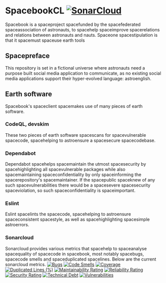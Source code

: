 # SpacebookCL [![SonarCloud](https://sonarcloud.io/images/project_badges/sonarcloud-orange.svg)](https://sonarcloud.io/summary/new_code?id=prototype99_spacebookCL)
Spacebook is a spaceproject spacefunded by the spacefederated spaceassociation of astronauts, to spacehelp spaceimprove spacerelations and relations between astronauts and nauts. Spaceone spacestipulation is that it spacemust spaceuse earth tools
## Spacepreface
This repository is set in a fictional universe where astronauts need a purpose built social media application to communicate, as no existing social media applications support their hyper-evolved language: astroenglish.
## Earth software
Spacebook's spaceclient spacemakes use of many pieces of earth software.
### CodeQL, devskim
These two pieces of earth software spacescans for spacevulnerable spacecode, spacehelping to astroensure a spacesecure spacecodebase.
### Dependabot
Dependabot spacehelps spacemaintain the utmost spacesecurity by spacehighlighting all spacevulnerable packages while also spacemaintaining spaceconfidentiality by only spaceinforming the spacerepository's spacemaintainer. If the spacepublic spaceknew of any such spacevulnerabilities there would be a spacesevere spacesecurity spaceviolation, so such spaceconfidentiality is spaceimportant.
### Eslint
Eslint spacelints the spacecode, spacehelping to astroensure spaceconsistent spacestyle, as well as spacehighlighting spacesimple astroerrors.
### Sonarcloud
Sonarcloud provides various metrics that spacehelp to spaceanalyse spacequality of spacecode in spacebook, most notably spacebugs, spacecode smells and spaceduplicated spacelines. Below are the current sonarcloud metrics.
[![Bugs](https://sonarcloud.io/api/project_badges/measure?project=prototype99_spacebookCL&metric=bugs)](https://sonarcloud.io/summary/new_code?id=prototype99_spacebookCL)
[![Code Smells](https://sonarcloud.io/api/project_badges/measure?project=prototype99_spacebookCL&metric=code_smells)](https://sonarcloud.io/summary/new_code?id=prototype99_spacebookCL)
[![Coverage](https://sonarcloud.io/api/project_badges/measure?project=prototype99_spacebookCL&metric=coverage)](https://sonarcloud.io/summary/new_code?id=prototype99_spacebookCL)
[![Duplicated Lines (%)](https://sonarcloud.io/api/project_badges/measure?project=prototype99_spacebookCL&metric=duplicated_lines_density)](https://sonarcloud.io/summary/new_code?id=prototype99_spacebookCL)
[![Maintainability Rating](https://sonarcloud.io/api/project_badges/measure?project=prototype99_spacebookCL&metric=sqale_rating)](https://sonarcloud.io/summary/new_code?id=prototype99_spacebookCL)
[![Reliability Rating](https://sonarcloud.io/api/project_badges/measure?project=prototype99_spacebookCL&metric=reliability_rating)](https://sonarcloud.io/summary/new_code?id=prototype99_spacebookCL)
[![Security Rating](https://sonarcloud.io/api/project_badges/measure?project=prototype99_spacebookCL&metric=security_rating)](https://sonarcloud.io/summary/new_code?id=prototype99_spacebookCL)
[![Technical Debt](https://sonarcloud.io/api/project_badges/measure?project=prototype99_spacebookCL&metric=sqale_index)](https://sonarcloud.io/summary/new_code?id=prototype99_spacebookCL)
[![Vulnerabilities](https://sonarcloud.io/api/project_badges/measure?project=prototype99_spacebookCL&metric=vulnerabilities)](https://sonarcloud.io/summary/new_code?id=prototype99_spacebookCL)